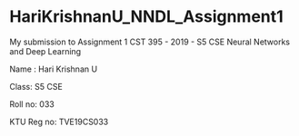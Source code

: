# HariKrishnanU_NNDL_Assignment1
My submission to Assignment 1 CST 395 - 2019 - S5 CSE Neural Networks and Deep Learning

Name : Hari Krishnan U

Class: S5 CSE

Roll no: 033

KTU Reg no: TVE19CS033
